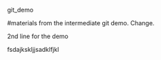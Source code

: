 git_demo


#materials from the  intermediate git demo. Change.

2nd line for the demo


fsdajkskljjsadklfjkl